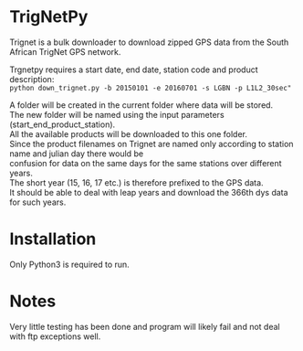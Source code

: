 # TrigNetPy
Trignet is a bulk downloader to download zipped GPS data from the South African TrigNet GPS network.

Trgnetpy requires a start date, end date, station code and product description:  
`python down_trignet.py -b 20150101 -e 20160701 -s LGBN -p L1L2_30sec"`

A folder will be created in the current folder where data will be stored.  
The new folder will be named using the input parameters (start_end_product_station).  
All the available products will be downloaded to this one folder.  
Since the product filenames on Trignet are named only according to station name and julian day there would be  
confusion for data on the same days for the same stations over different years.  
The short year (15, 16, 17 etc.) is therefore prefixed to the GPS data.  
It should be able to deal with leap years and download the 366th dys data for such years.

# Installation
Only Python3 is required to run.

# Notes 
Very little testing has been done and program will likely fail and not deal with ftp exceptions well.
